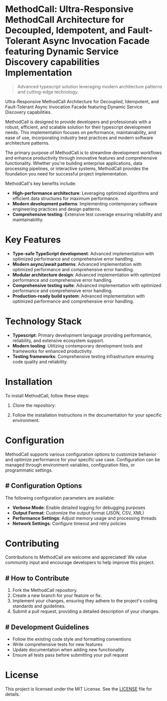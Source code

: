 <!-- fallback_MethodCall_20250806034124_37274 -->

# MethodCall: Ultra-Responsive MethodCall Architecture for Decoupled, Idempotent, and Fault-Tolerant Async Invocation Facade featuring Dynamic Service Discovery capabilities Implementation
> Advanced typescript solution leveraging modern architecture patterns and cutting-edge technology.

Ultra-Responsive MethodCall Architecture for Decoupled, Idempotent, and Fault-Tolerant Async Invocation Facade featuring Dynamic Service Discovery capabilities.

MethodCall is designed to provide developers and professionals with a robust, efficient, and scalable solution for their typescript development needs. This implementation focuses on performance, maintainability, and ease of use, incorporating industry best practices and modern software architecture patterns.

The primary purpose of MethodCall is to streamline development workflows and enhance productivity through innovative features and comprehensive functionality. Whether you're building enterprise applications, data processing pipelines, or interactive systems, MethodCall provides the foundation you need for successful project implementation.

MethodCall's key benefits include:

* **High-performance architecture**: Leveraging optimized algorithms and efficient data structures for maximum performance.
* **Modern development patterns**: Implementing contemporary software engineering practices and design patterns.
* **Comprehensive testing**: Extensive test coverage ensuring reliability and maintainability.

# Key Features

* **Type-safe TypeScript development**: Advanced implementation with optimized performance and comprehensive error handling.
* **Modern async/await patterns**: Advanced implementation with optimized performance and comprehensive error handling.
* **Modular architecture design**: Advanced implementation with optimized performance and comprehensive error handling.
* **Comprehensive testing suite**: Advanced implementation with optimized performance and comprehensive error handling.
* **Production-ready build system**: Advanced implementation with optimized performance and comprehensive error handling.

# Technology Stack

* **Typescript**: Primary development language providing performance, reliability, and extensive ecosystem support.
* **Modern tooling**: Utilizing contemporary development tools and frameworks for enhanced productivity.
* **Testing frameworks**: Comprehensive testing infrastructure ensuring code quality and reliability.

# Installation

To install MethodCall, follow these steps:

1. Clone the repository:


2. Follow the installation instructions in the documentation for your specific environment.

# Configuration

MethodCall supports various configuration options to customize behavior and optimize performance for your specific use case. Configuration can be managed through environment variables, configuration files, or programmatic settings.

## # Configuration Options

The following configuration parameters are available:

* **Verbose Mode**: Enable detailed logging for debugging purposes
* **Output Format**: Customize the output format (JSON, CSV, XML)
* **Performance Settings**: Adjust memory usage and processing threads
* **Network Settings**: Configure timeout and retry policies

# Contributing

Contributions to MethodCall are welcome and appreciated! We value community input and encourage developers to help improve this project.

## # How to Contribute

1. Fork the MethodCall repository.
2. Create a new branch for your feature or fix.
3. Implement your changes, ensuring they adhere to the project's coding standards and guidelines.
4. Submit a pull request, providing a detailed description of your changes.

## # Development Guidelines

* Follow the existing code style and formatting conventions
* Write comprehensive tests for new features
* Update documentation when adding new functionality
* Ensure all tests pass before submitting your pull request

# License

This project is licensed under the MIT License. See the [LICENSE](https://github.com/QOZU/MethodCall/blob/main/LICENSE) file for details.
